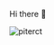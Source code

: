  Hi there 👋

<div>
  <img align="center" src="https://github-readme-stats.vercel.app/api/top-langs/?username=piterct&layout=compact&hide=html&theme=dark" alt="piterct" />
<div/>

